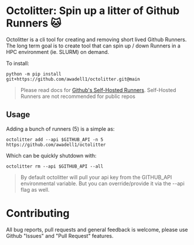 # Octolitter: Spin up a litter of Github Runners 🐱 #
Octolitter is a cli tool for creating and removing short lived Github Runners.
The long term goal is to create tool that can spin up / down Runners in a HPC
environment (ie. SLURM) on demand.

To install:
```shell
python -m pip install git+https://github.com/awadell1/octolitter.git@main
```

> Please read docs for [Github's Self-Hosted
> Runners](https://github.com/actions/runner).
> Self-Hosted Runners are not recommended for public repos

## Usage ##
Adding a bunch of runners (5) is a simple as:
```shell
octolitter add --api $GITHUB_API -n 5 https://github.com/awadell1/octolitter

```

Which can be quickly shutdown with:
```shelll
octolitter rm --api $GITHUB_API --all
```

> By default octolitter will pull your api key from the GITHUB_API environmental
> variable. But you can override/provide it via the --api flag as well.


# Contributing #
All bug reports, pull requests and general feedback is welcome, please use
Github "Issues" and "Pull Request" features.
